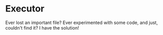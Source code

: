 # Executor
Ever lost an important file? Ever experimented with some code, and just, couldn't find it? I have the solution!

